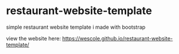 # restaurant-website-template
simple restaurant website template i made with bootstrap

view the website here: https://wescole.github.io/restaurant-website-template/
